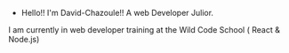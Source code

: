 - Hello!! I'm David-Chazoule!! A web Developer Julior.


I am currently in web developer training at the Wild Code School ( React & Node.js)


